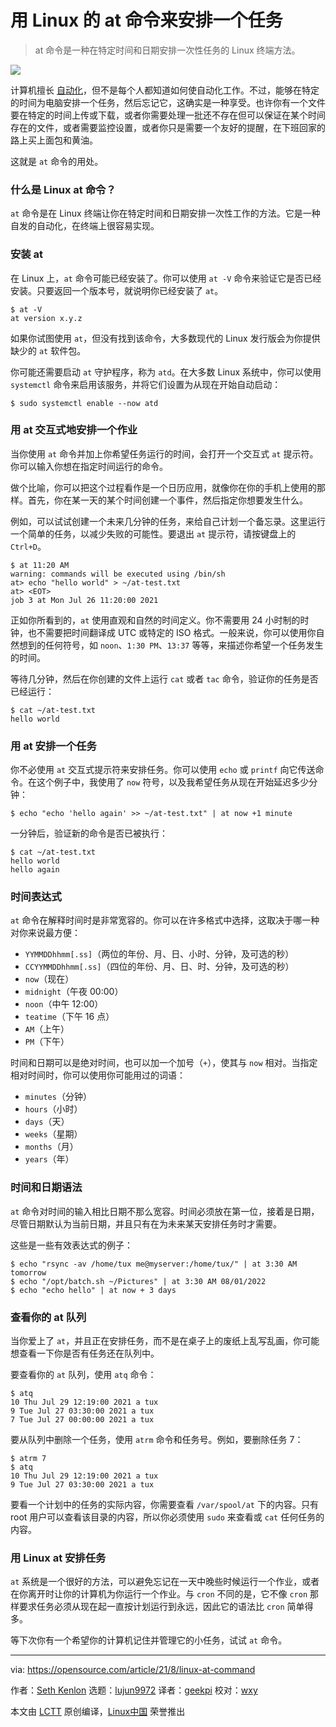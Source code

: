 [#]: subject: "Schedule a task with the Linux at command"
[#]: via: "https://opensource.com/article/21/8/linux-at-command"
[#]: author: "Seth Kenlon https://opensource.com/users/seth"
[#]: collector: "lujun9972"
[#]: translator: "geekpi"
[#]: reviewer: "wxy"
[#]: publisher: " "
[#]: url: " "

用 Linux 的 at 命令来安排一个任务
======

> at 命令是一种在特定时间和日期安排一次性任务的 Linux 终端方法。

![](https://img.linux.net.cn/data/attachment/album/202108/23/144542rmmyzwxsnanm4wpj.jpg)

计算机擅长 [自动化][2]，但不是每个人都知道如何使自动化工作。不过，能够在特定的时间为电脑安排一个任务，然后忘记它，这确实是一种享受。也许你有一个文件要在特定的时间上传或下载，或者你需要处理一批还不存在但可以保证在某个时间存在的文件，或者需要监控设置，或者你只是需要一个友好的提醒，在下班回家的路上买上面包和黄油。

这就是 `at` 命令的用处。

### 什么是 Linux at 命令？

`at` 命令是在 Linux 终端让你在特定时间和日期安排一次性工作的方法。它是一种自发的自动化，在终端上很容易实现。

### 安装 at

在 Linux 上，`at` 命令可能已经安装了。你可以使用 `at -V` 命令来验证它是否已经安装。只要返回一个版本号，就说明你已经安装了 `at`。

```
$ at -V
at version x.y.z
```

如果你试图使用 `at`，但没有找到该命令，大多数现代的 Linux 发行版会为你提供缺少的 `at` 软件包。

你可能还需要启动 `at` 守护程序，称为 `atd`。在大多数 Linux 系统中，你可以使用 `systemctl` 命令来启用该服务，并将它们设置为从现在开始自动启动：

```
$ sudo systemctl enable --now atd
```

### 用 at 交互式地安排一个作业

当你使用 `at` 命令并加上你希望任务运行的时间，会打开一个交互式 `at` 提示符。你可以输入你想在指定时间运行的命令。

做个比喻，你可以把这个过程看作是一个日历应用，就像你在你的手机上使用的那样。首先，你在某一天的某个时间创建一个事件，然后指定你想要发生什么。

例如，可以试试创建一个未来几分钟的任务，来给自己计划一个备忘录。这里运行一个简单的任务，以减少失败的可能性。要退出 `at` 提示符，请按键盘上的 `Ctrl+D`。

```
$ at 11:20 AM
warning: commands will be executed using /bin/sh
at> echo "hello world" > ~/at-test.txt
at> <EOT>
job 3 at Mon Jul 26 11:20:00 2021
```

正如你所看到的，`at` 使用直观和自然的时间定义。你不需要用 24 小时制的时钟，也不需要把时间翻译成 UTC 或特定的 ISO 格式。一般来说，你可以使用你自然想到的任何符号，如 `noon`、`1:30 PM`、`13:37` 等等，来描述你希望一个任务发生的时间。

等待几分钟，然后在你创建的文件上运行 `cat` 或者 `tac` 命令，验证你的任务是否已经运行：

```
$ cat ~/at-test.txt
hello world
```

### 用 at 安排一个任务

你不必使用 `at` 交互式提示符来安排任务。你可以使用 `echo` 或 `printf` 向它传送命令。在这个例子中，我使用了 `now` 符号，以及我希望任务从现在开始延迟多少分钟：

```
$ echo "echo 'hello again' >> ~/at-test.txt" | at now +1 minute
```

一分钟后，验证新的命令是否已被执行：

```
$ cat ~/at-test.txt
hello world
hello again
```

### 时间表达式

`at` 命令在解释时间时是非常宽容的。你可以在许多格式中选择，这取决于哪一种对你来说最方便：

  * `YYMMDDhhmm[.ss]`（两位的年份、月、日、小时、分钟，及可选的秒）
  * `CCYYMMDDhhmm[.ss]`（四位的年份、月、日、时、分钟，及可选的秒）
  * `now`（现在）
  * `midnight`（午夜 00:00）
  * `noon`（中午 12:00）
  * `teatime`（下午 16 点）
  * `AM`（上午）
  * `PM`（下午）

时间和日期可以是绝对时间，也可以加一个加号（`+`），使其与 `now` 相对。当指定相对时间时，你可以使用你可能用过的词语：

  * `minutes`（分钟）
  * `hours`（小时）
  * `days`（天）
  * `weeks`（星期）
  * `months`（月）
  * `years`（年）

### 时间和日期语法

`at` 命令对时间的输入相比日期不那么宽容。时间必须放在第一位，接着是日期，尽管日期默认为当前日期，并且只有在为未来某天安排任务时才需要。

这些是一些有效表达式的例子：

```
$ echo "rsync -av /home/tux me@myserver:/home/tux/" | at 3:30 AM tomorrow
$ echo "/opt/batch.sh ~/Pictures" | at 3:30 AM 08/01/2022
$ echo "echo hello" | at now + 3 days
```

### 查看你的 at 队列

当你爱上了 `at`，并且正在安排任务，而不是在桌子上的废纸上乱写乱画，你可能想查看一下你是否有任务还在队列中。

要查看你的 `at` 队列，使用 `atq` 命令：

```
$ atq
10 Thu Jul 29 12:19:00 2021 a tux
9 Tue Jul 27 03:30:00 2021 a tux
7 Tue Jul 27 00:00:00 2021 a tux
```

要从队列中删除一个任务，使用 `atrm` 命令和任务号。例如，要删除任务 7：

```
$ atrm 7
$ atq
10 Thu Jul 29 12:19:00 2021 a tux
9 Tue Jul 27 03:30:00 2021 a tux
```

要看一个计划中的任务的实际内容，你需要查看 `/var/spool/at` 下的内容。只有 root 用户可以查看该目录的内容，所以你必须使用 `sudo` 来查看或 `cat` 任何任务的内容。

### 用 Linux at 安排任务

`at` 系统是一个很好的方法，可以避免忘记在一天中晚些时候运行一个作业，或者在你离开时让你的计算机为你运行一个作业。与 `cron` 不同的是，它不像 `cron` 那样要求任务必须从现在起一直按计划运行到永远，因此它的语法比 `cron` 简单得多。

等下次你有一个希望你的计算机记住并管理它的小任务，试试 `at` 命令。

--------------------------------------------------------------------------------

via: https://opensource.com/article/21/8/linux-at-command

作者：[Seth Kenlon][a]
选题：[lujun9972][b]
译者：[geekpi](https://github.com/geekpi)
校对：[wxy](https://github.com/wxy)

本文由 [LCTT](https://github.com/LCTT/TranslateProject) 原创编译，[Linux中国](https://linux.cn/) 荣誉推出

[a]: https://opensource.com/users/seth
[b]: https://github.com/lujun9972
[1]: https://opensource.com/sites/default/files/styles/image-full-size/public/lead-images/checklist_todo_clock_time_team.png?itok=1z528Q0y (Team checklist)
[2]: https://opensource.com/article/20/11/orchestration-vs-automation
